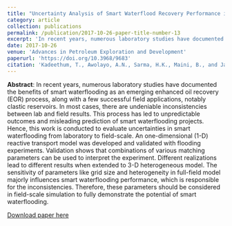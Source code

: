 ```yaml
---
title: "Uncertainty Analysis of Smart Waterflood Recovery Performance in Clastic Reservoirs"
category: article
collection: publications
permalink: /publication/2017-10-26-paper-title-number-13
excerpt: 'In recent years, numerous laboratory studies have documented the benefits of smart waterflooding as an emerging enhanced oil recovery (EOR) process, along with a few successful field applications, notably clastic reservoirs. In most cases, there are undeniable inconsistencies between lab and field results. This process has led to unpredictable outcomes and misleading prediction of smart waterflooding projects. Hence, this work is conducted to evaluate uncertainties in smart waterflooding from laboratory to field-scale. An one-dimensional (1-D) reactive transport model was developed and validated with flooding experiments. Validation shows that combinations of various matching parameters can be used to interpret the experiment. Different realizations lead to different results when extended to 3-D heterogeneous model. The sensitivity of parameters like grid size and heterogeneity in full-field model majorly influences smart waterflooding performance, which is responsible for the inconsistencies. Therefore, these parameters should be considered in field-scale simulation to fully demonstrate the potential of smart waterflooding.'
date: 2017-10-26
venue: 'Advances in Petroleum Exploration and Development'
paperurl: 'https://doi.org/10.3968/9683'
citation: 'Kadeethum, T., Awolayo, A.N., Sarma, H.K., Maini, B., and Jaruwattanasakul, C. (2017). &quot;Uncertainty Analysis of Smart Waterflood Recovery Performance in Clastic Reservoirs.&quot; <i>Advances in Petroleum Exploration and Development</i>.  14(1): 18 - 42.'
---
```

**Abstract**: In recent years, numerous laboratory studies have documented the benefits of smart waterflooding as an emerging enhanced oil recovery (EOR) process, along with a few successful field applications, notably clastic reservoirs. In most cases, there are undeniable inconsistencies between lab and field results. This process has led to unpredictable outcomes and misleading prediction of smart waterflooding projects. Hence, this work is conducted to evaluate uncertainties in smart waterflooding from laboratory to field-scale. An one-dimensional (1-D) reactive transport model was developed and validated with flooding experiments. Validation shows that combinations of various matching parameters can be used to interpret the experiment. Different realizations lead to different results when extended to 3-D heterogeneous model. The sensitivity of parameters like grid size and heterogeneity in full-field model majorly influences smart waterflooding performance, which is responsible for the inconsistencies. Therefore, these parameters should be considered in field-scale simulation to fully demonstrate the potential of smart waterflooding.

[Download paper here](http://cscanada.net/index.php/aped/article/view/9683/pdf)
